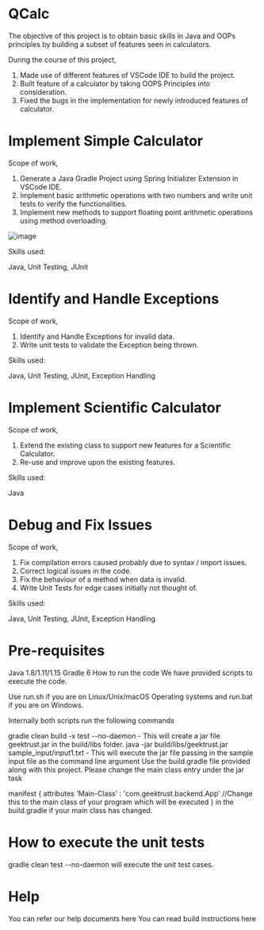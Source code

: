 # QCalc

The objective of this project is to obtain basic skills in Java and OOPs principles by building a subset of features seen in calculators.

During the course of this project, 

1. Made use of different features of VSCode IDE to build the project.
2. Built feature of a calculator by taking OOPS Principles into consideration.
3. Fixed the bugs in the implementation for newly introduced features of calculator.

# Implement Simple Calculator

Scope of work,

1. Generate a Java Gradle Project using Spring Initializer Extension in VSCode IDE.
2. Implement basic arithmetic operations with two numbers and write unit tests to verify the functionalities.
3. Implement new methods to support floating point arithmetic operations using method overloading.

![image](https://github.com/SoumyaMehta/QCalc-main/assets/69056406/e2075546-86c1-46ea-9eb3-1e1182439844)


Skills used:

Java, Unit Testing, JUnit

# Identify and Handle Exceptions

Scope of work,

1. Identify and Handle Exceptions for invalid data.
2. Write unit tests to validate the Exception being thrown.

Skills used:

Java, Unit Testing, JUnit, Exception Handling

# Implement Scientific Calculator
Scope of work,

1. Extend the existing class to support new features for a Scientific Calculator.
2. Re-use and improve upon the existing features.

Skills used:

Java

# Debug and Fix Issues
Scope of work,

1. Fix compilation errors caused probably due to syntax / import issues.
2. Correct logical issues in the code.
3. Fix the behaviour of a method when data is invalid.
4. Write Unit Tests for edge cases initially not thought of.

Skills used:

Java, Unit Testing, JUnit, Exception Handling

# Pre-requisites
Java 1.8/1.11/1.15 Gradle 6 How to run the code We have provided scripts to execute the code.

Use run.sh if you are on Linux/Unix/macOS Operating systems and run.bat if you are on Windows.

Internally both scripts run the following commands

gradle clean build -x test --no-daemon - This will create a jar file geektrust.jar in the build/libs folder. java -jar build/libs/geektrust.jar sample_input/input1.txt - This will execute the jar file passing in the sample input file as the command line argument Use the build.gradle file provided along with this project. Please change the main class entry under the jar task

manifest { attributes 'Main-Class' : 'com.geektrust.backend.App' //Change this to the main class of your program which will be executed } in the build.gradle if your main class has changed.

# How to execute the unit tests
gradle clean test --no-daemon will execute the unit test cases.

# Help
You can refer our help documents here You can read build instructions here
